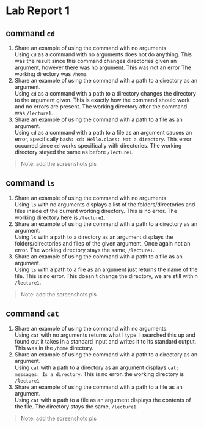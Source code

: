# Lab Report 1

## command ```cd```
1. Share an example of using the command with no arguments <br /> Using ```cd``` as a command with no arguments does not do anything. This was the result since this command changes directories given an argument, however there was no argument. This was not an error The working directory was ```/home```.
2. Share an example of using the command with a path to a directory as an argument. <br /> Using ```cd``` as a command with a path to a directory changes the directory to the argument given. This is exactly how the command should work and no errors are present. The working directory after the command was ```/lecture1```.
3. Share an example of using the command with a path to a file as an argument. <br /> Using ```cd``` as a command with a path to a file as an argument causes an error, specifically ```bash: cd: Hello.class: Not a directory```. This error occurred since ```cd``` works specifically with directories. The working directory stayed the same as before ```/lecture1```. 

>Note: add the screenshots pls

## command ```ls```
1. Share an example of using the command with no arguments. <br /> Using ```ls``` with no arguments displays a list of the folders/directories and files inside of the current working directory. This is no error. The working directory here is ```/lecture1```. 
2. Share an example of using the command with a path to a directory as an argument. <br /> Using ```ls``` with a path to a directory as an argument displays the folders/directories and files of the given argument. Once again not an error. The working directory stays the same, ```/lecture1```. 
3. Share an example of using the command with a path to a file as an argument. <br /> Using ```ls``` with a path to a file as an argument just returns the name of the file. This is no error. This doesn't change the directory, we are still within ```/lecture1```.

>Note: add the screenshots pls

## command ```cat```
1. Share an example of using the command with no arguments. <br /> Using ```cat``` with no arguments returns what I type. I searched this up and found out it takes in a standard input and writes it to its standard output. This was in the ```/home``` directory. 
2. Share an example of using the command with a path to a directory as an argument. <br /> Using ```cat``` with a path to a directory as an argument displays ```cat: messages: Is a directory```. This is no error. the working directory is ```/lecture1```
3. Share an example of using the command with a path to a file as an argument. <br /> Using ```cat``` with a path to a file as an argument displays the contents of the file. The directory stays the same, ```/lecture1```. 

>Note: add the screenshots pls

